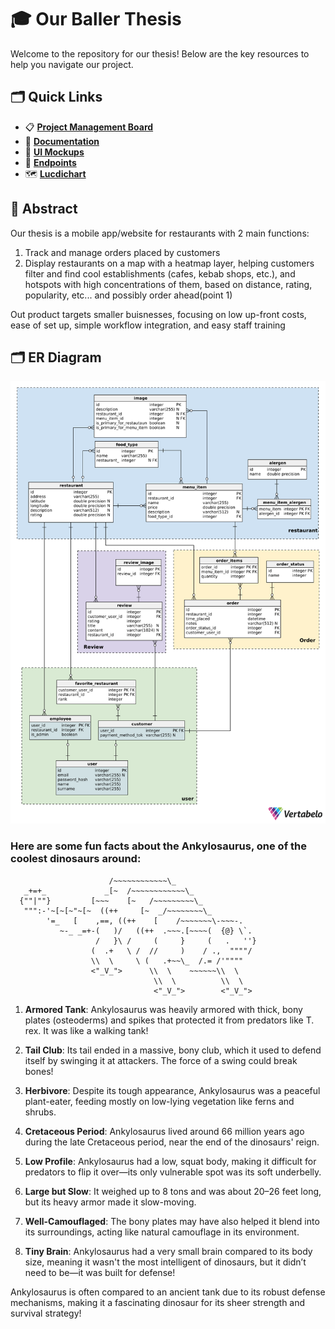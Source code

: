 # 🎓 **Our Baller Thesis**

Welcome to the repository for our thesis! Below are the key resources to help you navigate our project.

## 🗂️ **Quick Links**
- 📋 [**Project Management Board**](https://www.notion.so/18f8b4fe95688005b1f9e1fd46df94ff?v=18f8b4fe9568809dbb68000c6e55a492&pvs=4)
- 📄 [**Documentation**](https://docs.google.com/document/d/1GfDUPtL-NAAx4kYY9g9sp-yzu_g05wHX5Sq4E4YY3JI/edit?usp=sharing)
- 🎨 [**UI Mockups**](https://www.figma.com/design/Igz4UEVpdrHuY3GvXdLcP7/PRO-Mockup?node-id=0-1&t=hDBrVikHh4A4u62W-1)
- 🔌 [**Endpoints**](https://docs.google.com/document/d/1E955BQFnevlgxs8YLM71R924gzzgWy1Xd2LhYZYi-ic/edit?usp=sharing)
- 🗺️ [**Lucdichart**](https://lucid.app/lucidchart/598bdabb-3a0e-4ad1-8daf-9b95e059ef49/edit?viewport_loc=-7883%2C-1292%2C3068%2C1420%2C0_0&invitationId=inv_233120c5-a944-4b79-8ae4-d14f9602685f)

## 📄 **Abstract**
Our thesis is a mobile app/website for restaurants with 2 main functions:
1. Track and manage orders placed by customers
2. Display restaurants on a map with a heatmap layer, helping customers filter and find cool establishments (cafes, kebab shops, etc.), and hotspots with high concentrations of them,
 based on distance, rating, popularity, etc...
and possibly order ahead(point 1)

Out product targets smaller buisnesses, focusing on low up-front costs, ease of set up, simple workflow integration, and easy staff training

## 🗂️ **ER Diagram**
![ER Diagram](docs/media/thesis_er_diagram.png)

### **Here are some fun facts about the **Ankylosaurus**, one of the coolest dinosaurs around:**

```plaintext
                      /~~~~~~~~~~~~\_
   _+=+_             _[~  /~~~~~~~~~~~~\_
  {""|""}         [~~~    [~   /~~~~~~~~~\_
   """:-'~[~[~"~[~  ((++     [~  _/~~~~~~~~\_
        '=_   [    ,==, ((++    [    /~~~~~~~\-~~~-.
           ~-_ _=+-(   )/   ((++  .~~~.[~~~~(  {@} \`.
                   /   }\ /     (     }     (   .   ''}
                  (  .+   \ /  //     )    / .,  """"/
                  \\  \     \ (   .+~~\_  /.= /'""""
                  <"_V_">      \\  \    ~~~~~~\\  \
                                \\  \          \\  \
                                <"_V_">        <"_V_">
```


1. **Armored Tank**: Ankylosaurus was heavily armored with thick, bony plates (osteoderms) and spikes that protected it from predators like T. rex. It was like a walking tank!

2. **Tail Club**: Its tail ended in a massive, bony club, which it used to defend itself by swinging it at attackers. The force of a swing could break bones!

3. **Herbivore**: Despite its tough appearance, Ankylosaurus was a peaceful plant-eater, feeding mostly on low-lying vegetation like ferns and shrubs.

4. **Cretaceous Period**: Ankylosaurus lived around 66 million years ago during the late Cretaceous period, near the end of the dinosaurs' reign.

5. **Low Profile**: Ankylosaurus had a low, squat body, making it difficult for predators to flip it over—its only vulnerable spot was its soft underbelly.

6. **Large but Slow**: It weighed up to 8 tons and was about 20–26 feet long, but its heavy armor made it slow-moving.

7. **Well-Camouflaged**: The bony plates may have also helped it blend into its surroundings, acting like natural camouflage in its environment.

8. **Tiny Brain**: Ankylosaurus had a very small brain compared to its body size, meaning it wasn't the most intelligent of dinosaurs, but it didn’t need to be—it was built for defense!

Ankylosaurus is often compared to an ancient tank due to its robust defense mechanisms, making it a fascinating dinosaur for its sheer strength and survival strategy!
